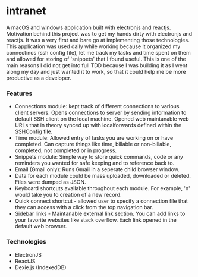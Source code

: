 # intranet

A macOS and windows application built with electronjs and reactjs. Motivation behind this project was to get my hands dirty with electronjs and reactjs. It was a very first and bare go at implementing those technologies. This application was used daily while working because it organized my connectinos (ssh config file), let me track my tasks and time spent on them and allowed for storing of 'snippets' that I found useful. This is one of the main reasons I did not get into full TDD because I was building it as I went along my day and just wanted it to work, so that it could help me be more productive as a developer.

### Features
 - Connections module: kept track of different connections to various client servers. Opens connections to server by sending information to default SSH client on the local machine. Opened web maintanable web URLs that in theory synced up with localforwards defined within the SSHConfig file.
 - Time module: Allowed entry of tasks you are working on or have completed. Can capture things like time, billable or non-billable, completed, not completed or in progress.
 - Snippets module: Simple way to store quick commands, code or any reminders you wanted for safe keeping and to reference back to.
 - Email (Gmail only): Runs Gmail in a seperate child browser window.
 - Data for each module could be mass uploaded, downloaded or deleted. Files were dumped as JSON.
 - Keyboard shortcuts available throughout each module. For example, 'n' would take you to creation of a new record.
 - Quick connect shortcut - allowed user to specify a connection file that they can access with a click from the top navigation bar.
 - Sidebar links - Maintanable external link section. You can add links to your favorite websites like stack overflow. Each link opened in the default web browser.

### Technologies
 - ElectronJS
 - ReactJS
 - Dexie.js (IndexedDB)
